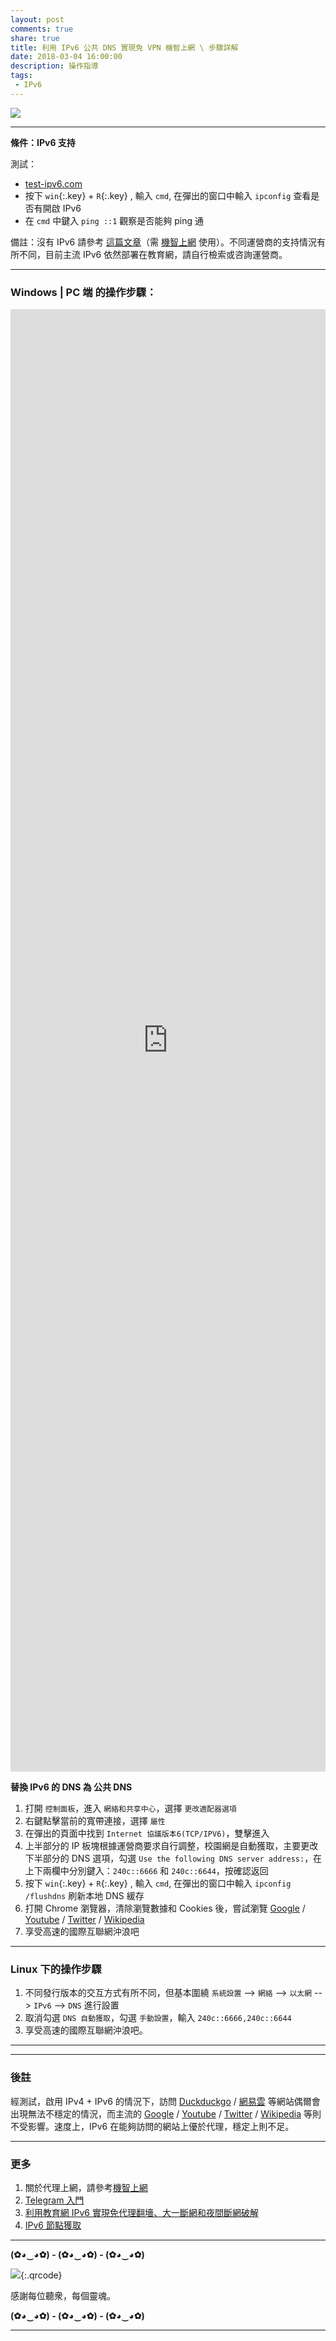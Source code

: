 ```yaml
---
layout: post
comments: true
share: true
title: 利用 IPv6 公共 DNS 實現免 VPN 機智上網 \ 步驟詳解
date: 2018-03-04 16:00:00
description: 操作指導
tags: 
 - IPv6
---
```


![](http://telegra.ph/file/26a8bc9f9c90725f07e63.jpg)

---

**條件：IPv6 支持**

測試：
 * [test-ipv6.com](https://test-ipv6.com/)  
 * 按下 `win`{:.key} + `R`{:.key} , 輸入 `cmd`, 在彈出的窗口中輸入 `ipconfig` 查看是否有開啟 IPv6   
 * 在 `cmd` 中鍵入 `ping ::1` 觀察是否能夠 ping 通

備註：沒有 IPv6 請參考 [這篇文章](http://www.138vps.com/jc/1355.html)（需 [機智上網](http://test007.gq/surf-the-real) 使用）。不同運營商的支持情況有所不同，目前主流 IPv6 依然部署在教育網，請自行檢索或咨詢運營商。

---

### Windows | PC 端 的操作步驟： ##

<iframe width="100%" height="60%" src="http://telegra.ph/file/a1f5a60222c86dd39b612.mp4" frameborder="0" allow="autoplay; encrypted-media" allowfullscreen></iframe>

**替換 IPv6 的 DNS 為 公共 DNS**

1. 打開 `控制面板`，進入 `網絡和共享中心`，選擇 `更改適配器選項`
2. 右鍵點擊當前的寬帶連接，選擇 `屬性`
3. 在彈出的頁面中找到 ` Internet 協議版本6(TCP/IPV6) `，雙擊進入
4. 上半部分的 IP 板塊根據運營商要求自行調整，校園網是自動獲取，主要更改下半部分的 DNS 選項，勾選 `Use the following DNS server address:`，在上下兩欄中分別鍵入：`240c::6666` 和 `240c::6644`，按確認返回
5. 按下 `win`{:.key} + `R`{:.key} , 輸入 `cmd`, 在彈出的窗口中輸入 `ipconfig /flushdns` 刷新本地 DNS 緩存
6. 打開 Chrome 瀏覽器，清除瀏覽數據和 Cookies 後，嘗試瀏覽 [Google](https://www.google.com.hk) / [Youtube](https://www.youtube.com/) / [Twitter](https://twitter.com/) / [Wikipedia](https://www.wikipedia.org/)
7. 享受高速的國際互聯網沖浪吧

---

### Linux 下的操作步驟 ##

1. 不同發行版本的交互方式有所不同，但基本圍繞 `系統設置` --> `網絡` --> `以太網` --> `IPv6` --> `DNS` 進行設置  
2. 取消勾選 `DNS 自動獲取`，勾選 `手動設置`，輸入 `240c::6666,240c::6644 ` 
3. 享受高速的國際互聯網沖浪吧。

---

---

### 後註 ###

經測試，啟用 IPv4 + IPv6 的情況下，訪問 [Duckduckgo](https://www.duckduckgo.com) / [網易雲](https://music.163.com) 等網站偶爾會出現無法不穩定的情況，而主流的 [Google](https://www.google.com.hk) / [Youtube](https://www.youtube.com/) / [Twitter](https://twitter.com/) / [Wikipedia](https://www.wikipedia.org/) 等則不受影響。速度上，IPv6 在能夠訪問的網站上優於代理，穩定上則不足。

---

### 更多

1. 關於代理上網，請參考[機智上網](http://test007.gq/surf-the-real)
2. [Telegram 入門](http://test007.gq/Telegram)
3. [利用教育網 IPv6 實現免代理翻墻、大一斷網和夜間斷網破解](http://test007.gq/IPV6-edu)
4. [IPv6 節點獲取](http://test007.gq/IPV6-node)

---

**(✿◕‿◕✿) - (✿◕‿◕✿) - (✿◕‿◕✿)**

![](http://telegra.ph/file/266899c5402c9ebb14269.png){:.qrcode}

感謝每位聽衆，每個靈魂。

**(✿◕‿◕✿) - (✿◕‿◕✿) - (✿◕‿◕✿)**

---